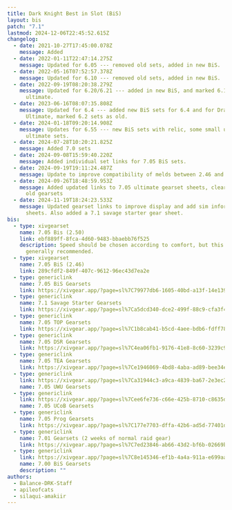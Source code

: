 ```yaml
---
title: Dark Knight Best in Slot (BiS)
layout: bis
patch: "7.1"
lastmod: 2024-12-06T22:45:52.615Z
changelog:
  - date: 2021-10-27T17:45:00.078Z
    message: Added
  - date: 2022-01-11T22:47:14.275Z
    message: Updated for 6.05 --- removed old sets, added in new BiS.
  - date: 2022-05-16T07:52:57.378Z
    message: Updated for 6.10 --- removed old sets, added in new BiS.
  - date: 2022-09-19T08:20:38.279Z
    message: Updated for 6.20/6.21 --- added in new BiS, and marked 6.1 sets as for
      ultimate.
  - date: 2023-06-16T08:07:35.808Z
    message: Updated for 6.4 --- added new BiS sets for 6.4 and for Dragonsong
      Ultimate, marked 6.2 sets as old.
  - date: 2024-01-18T09:20:14.908Z
    message: Updates for 6.55 --- new BiS sets with relic, some small updates to
      ultimate sets.
  - date: 2024-07-28T10:20:21.825Z
    message: Added 7.0 sets
  - date: 2024-09-08T15:59:40.220Z
    message: Added individual set links for 7.05 BiS sets.
  - date: 2024-09-19T19:11:24.487Z
    message: Update to improve compatibility of melds between 2.46 and 2.50
  - date: 2024-09-26T18:48:59.953Z
    message: Added updated links to 7.05 ultimate gearset sheets, cleared out some
      old gearsets
  - date: 2024-11-19T18:24:23.533Z
    message: Updated gearset links to improve display and add sim information to
      sheets. Also added a 7.1 savage starter gear sheet.
bis:
  - type: xivgearset
    name: 7.05 Bis (2.50)
    link: ebf889ff-8fca-4d60-9483-bbaebb76f525
    description: Speed should be chosen according to comfort, but this set is
      generally recommended.
  - type: xivgearset
    name: 7.05 BiS (2.46)
    link: 289cfdf2-849f-407c-9612-96ec43d7ea2e
  - type: genericlink
    name: 7.05 BiS Gearsets
    link: https://xivgear.app/?page=sl%7C79977db6-1605-40bd-a13f-14e139684064
  - type: genericlink
    name: 7.1 Savage Starter Gearsets
    link: https://xivgear.app/?page=sl%7Ca5dcd340-dce2-499f-88c9-cfa3f478ae21
  - type: genericlink
    name: 7.05 TOP Gearsets
    link: https://xivgear.app/?page=sl%7C1b8cab41-b5cd-4aee-bdb6-fdff787ef795
  - type: genericlink
    name: 7.05 DSR Gearsets
    link: https://xivgear.app/?page=sl%7C4ea06fb1-9176-41e8-8c60-3239c9449f0d
  - type: genericlink
    name: 7.05 TEA Gearsets
    link: https://xivgear.app/?page=sl%7Ce1946069-4bd8-4aba-ad89-bee34e32d388
  - type: genericlink
    link: https://xivgear.app/?page=sl%7Ca31944c3-a9ca-4839-ba67-2e3ec23dabb2
    name: 7.05 UWU Gearsets
  - type: genericlink
    link: https://xivgear.app/?page=sl%7Cee6fe736-c66e-425b-8710-c8635dca2a2f
    name: 7.05 UCoB Gearsets
  - type: genericlink
    name: 7.05 Prog Gearsets
    link: https://xivgear.app/?page=sl%7C177e7703-dffa-42b6-ad5d-77401db09452
  - type: genericlink
    name: 7.01 Gearsets (2 weeks of normal raid gear)
    link: https://xivgear.app/?page=sl%7C7ed23846-ab66-43d2-bf6b-02669b86c586&
  - type: genericlink
    link: https://xivgear.app/?page=sl%7C8e145346-ef1b-4a4a-911a-e699aa8897e1
    name: 7.00 BiS Gearsets
    description: ""
authors:
  - Balance-DRK-Staff
  - apileofcats
  - silaqui-amakiir
---
```

